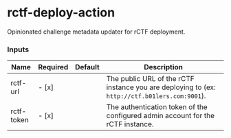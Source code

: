 # rctf-deploy-action
Opinionated challenge metadata updater for rCTF deployment.

### Inputs

| Name       | Required | Default | Description                                                                                   |
|------------|----------|---------|-----------------------------------------------------------------------------------------------|
| rctf-url   | - [x]    |         | The public URL of the rCTF instance you are deploying to (ex: `http://ctf.b01lers.com:9001`). |
| rctf-token | - [x]    |         | The authentication token of the configured admin account for the rCTF instance.               |
